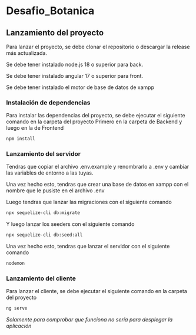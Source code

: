 # Desafio_Botanica

## Lanzamiento del proyecto 
Para lanzar el proyecto, se debe clonar el repositorio o descargar la release más actualizada.

Se debe tener instalado node.js 18 o superior para back.

Se debe tener instalado angular 17 o superior para front.

Se debe tener instalado el motor de base de datos de xampp

### Instalación de dependencias
Para instalar las dependencias del proyecto, se debe ejecutar el siguiente comando en la carpeta del proyecto
Primero en la carpeta de Backend y luego en la de Frontend
```bash
npm install
```

### Lanzamiento del servidor
Tendras que copiar el archivo .env.example y renombrarlo a .env y cambiar las variables de entorno a las tuyas.

Una vez hecho esto, tendras que crear una base de datos en xampp con el nombre que le pusiste en el archivo .env

Luego tendras que lanzar las migraciones con el siguiente comando
```bash
npx sequelize-cli db:migrate
```
Y luego lanzar los seeders con el siguiente comando
```bash
npx sequelize-cli db:seed:all
```
Una vez hecho esto, tendras que lanzar el servidor con el siguiente comando
```bash
nodemon
```

### Lanzamiento del cliente
Para lanzar el cliente, se debe ejecutar el siguiente comando en la carpeta del proyecto
```bash
ng serve
```
*Solamente para comprobar que funciona no sería para desplegar la aplicación*

